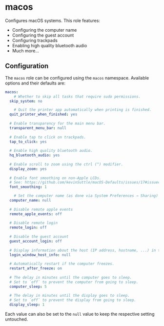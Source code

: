 # macos

Configures macOS systems. This role features:

- Configuring the computer name
- Configuring the guest account
- Configuring trackpads
- Enabling high quality bluetooth audio
- Much more…

## Configuration

The `macos` role can be configured using the `macos` namespace. Available options and their defaults are:

```yaml
macos:
	# Whether to skip all tasks that require sudo permissions.
  skip_system: no

	# Quit the printer app automatically when printing is finished.
  quit_printer_when_finished: yes
  
  # Enable transparency for the main menu bar.
  transparent_menu_bar: null
  
  # Enable tap to click on trackpads.
  tap_to_click: yes
  
  # Enable high quality bluetooth audio.
  hq_bluetooth_audio: yes
  
  # Enable scroll to zoom using the ctrl (^) modifier.
  display_zoom: yes
  
  # Enable font smoothing on non-Apple LCDs.
  # See: https://github.com/kevinSuttle/macOS-Defaults/issues/17#issuecomment-266633501
  font_smoothing: 1

	# Set the computer name (as done via System Preferences → Sharing)
  computer_name: null
  
  # Disable remote apple events
  remote_apple_events: off
  
  # Disable remote login
  remote_login: off
  
  # Disable the guest account
  guest_account_login: off
  
  # Display information about the host (IP address, hostname, ...) in the login window.
  login_window_host_info: null
  
  # Automatically restart if the computer freezes.
  restart_after_freeze: on
  
  # The delay in minutes until the computer goes to sleep.
  # Set to `off` to prevent the computer from going to sleep.
  computer_sleep: 5
  
  # The delay in minutes until the display goes to sleep.
  # Set to `off` to prevent the display from going to sleep.
  display_sleep: 1
```

Each value can also be set to the `null` value to keep the respective setting untouched.

